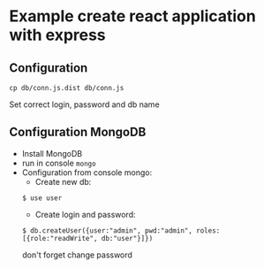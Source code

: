 # Example create react application with express

## Configuration

`cp db/conn.js.dist db/conn.js`

Set correct login, password and db name

## Configuration MongoDB

* Install MongoDB
* run in console `mongo`
* Configuration from console mongo:
    * Create new db:
    ```
    $ use user
    ```
    * Create login and password:
    ```
    $ db.createUser({user:"admin", pwd:"admin", roles:[{role:"readWrite", db:"user"}]})
    ```
    don't forget change password